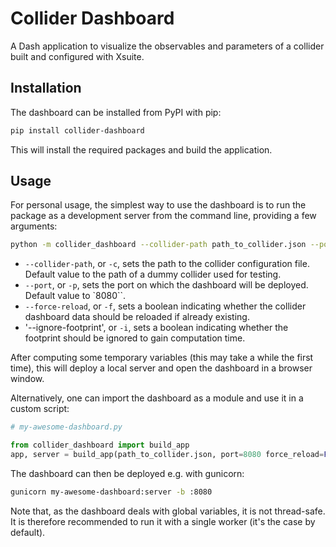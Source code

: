 # Collider Dashboard

A Dash application to visualize the observables and parameters of a collider built and configured with Xsuite.

## Installation

The dashboard can be installed from PyPI with pip:

```bash
pip install collider-dashboard
```

This will install the required packages and build the application.

## Usage

For personal usage, the simplest way to use the dashboard is to run the package as a development server from the command line, providing a few arguments:

```bash
python -m collider_dashboard --collider-path path_to_collider.json --port 8080 --force-reload --ignore-footprint
```

- `--collider-path`, or `-c`, sets the path to the collider configuration file. Default value to the path of a dummy collider used for testing.
- `--port`, or `-p`, sets the port on which the dashboard will be deployed. Default value to `8080``.
- `--force-reload`, or `-f`,  sets a boolean indicating whether the collider dashboard data should be reloaded if already existing.
- '--ignore-footprint', or `-i`, sets a boolean indicating whether the footprint should be ignored to gain computation time.

After computing some temporary variables (this may take a while the first time), this will deploy a local server and open the dashboard in a browser window.

Alternatively, one can import the dashboard as a module and use it in a custom script:

```python
# my-awesome-dashboard.py

from collider_dashboard import build_app
app, server = build_app(path_to_collider.json, port=8080 force_reload=False, ignore_footprint=False)
```

The dashboard can then be deployed e.g. with gunicorn:

```bash
gunicorn my-awesome-dashboard:server -b :8080
```

Note that, as the dashboard deals with global variables, it is not thread-safe. It is therefore recommended to run it with a single worker (it's the case by default).
